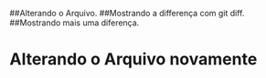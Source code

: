 ##Alterando o Arquivo.
##Mostrando a differença com git diff.
##Mostrando mais uma diferença.
<h1>Alterando o Arquivo novamente</h1>
